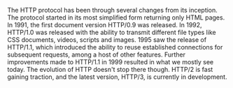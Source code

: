 The HTTP protocol has been through several changes from its inception. The protocol started in its most simplified form returning only HTML pages. In 1991, the first document version HTTP/0.9 was released. In 1992, HTTP/1.0 was released with the ability to transmit different file types like CSS documents, videos, scripts and images. 1995 saw the release of HTTP/1.1, which introduced the ability to reuse established connections for subsequent requests, among a host of other features. Further improvements made to HTTP/1.1 in 1999 resulted in what we mostly see today. The evolution of HTTP doesn't stop there though. HTTP/2 is fast gaining traction, and the latest version, HTTP/3, is currently in development.

